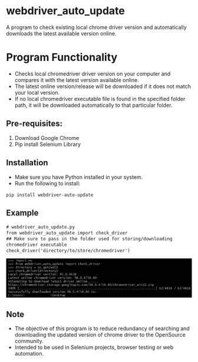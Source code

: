 # webdriver_auto_update
A program to check existing local chrome driver version and automatically downloads the latest available version online.

# Program Functionality
- Checks local chromedriver driver version on your computer and compares it with the latest version available online.
- The latest online version/release will be downloaded if it does not match your local version.
- If no local chromedriver executable file is found in the specified folder path, it will be downloaded automatically to that particular folder.

## Pre-requisites:
1. Download Google Chrome
2. Pip install Selenium Library

## Installation
- Make sure you have Python installed in your system.
- Run the following to install:

``` 
pip install webdriver-auto-update
```

## Example
```
# webdriver_auto_update.py
from webdriver_auto_update import check_driver
## Make sure to pass in the folder used for storing/downloading chromedriver executable
check_driver('directory/to/store/chromedriver')
```
![webdriver_auto_update_demo](webdriver_auto_update_demo.png)


## Note
- The objective of this program is to reduce redundancy of searching and downloading the updated version of chrome driver to the OpenSource community.
- Intended to be used in Selenium projects, browser testing or web automation.

